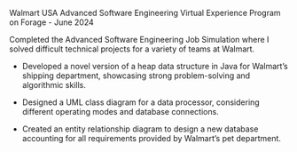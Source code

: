 Walmart USA Advanced Software Engineering Virtual Experience Program on Forage - June 2024

Completed the Advanced Software Engineering Job Simulation where I solved difficult technical projects for a variety of teams at Walmart.

- Developed a novel version of a heap data structure in Java for Walmart’s shipping department, showcasing strong problem-solving and algorithmic skills.

- Designed a UML class diagram for a data processor, considering different operating modes and database connections.

- Created an entity relationship diagram to design a new database accounting for all requirements provided by Walmart’s pet department.
